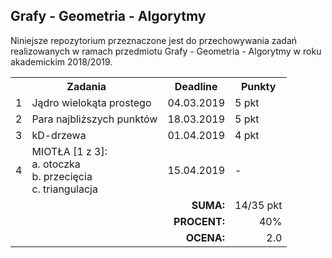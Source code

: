 ## Grafy - Geometria - Algorytmy

Niniejsze repozytorium przeznaczone jest do przechowywania zadań
realizowanych w ramach przedmiotu Grafy - Geometria - Algorytmy
w roku akademickim 2018/2019.

<table>
  <tr>
    <th colspan="2">Zadania</th>
    <th>Deadline</th>
    <th>Punkty</th>
  </tr>
  <tr>
    <td>1</td>
    <td>Jądro wielokąta prostego</td>
    <td>04.03.2019</td>
    <td>5 pkt</td>
  </tr>
  <tr>
    <td>2</td>
    <td>Para najbliższych punktów</td>
    <td>18.03.2019</td>
    <td>5 pkt</td>
  </tr>
  <tr>
    <td>3</td>
    <td>kD-drzewa</td>
    <td>01.04.2019</td>
    <td>4 pkt</td>
  </tr>
  <tr>
    <td>4</td>
    <td>
      MIOTŁA [1 z 3]:<br/>
      a. otoczka<br/>
      b. przecięcia<br/>
      c. triangulacja<br/>
    </td>
    <td>15.04.2019</td>
    <td>-</td>
  </tr>
  <tr align="right">
    <td colspan="3"><b>SUMA:</b></td>
    <td>14/35 pkt</td>
  </tr>
  <tr align="right">
    <td colspan="3"><b>PROCENT:</b></td>
    <td>40%</td>
  </tr>
  <tr align="right">
    <td colspan="3"><b>OCENA:</b></td>
    <td>2.0</td>
  </tr>
</table>
